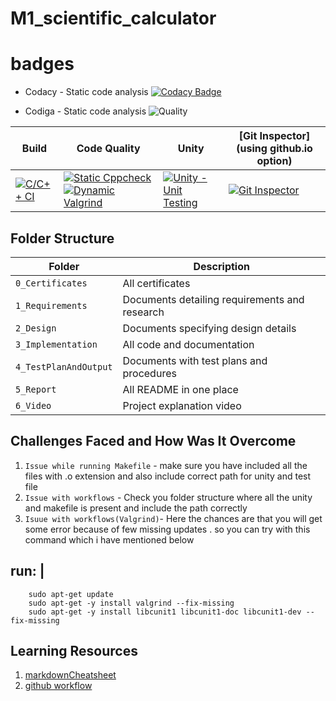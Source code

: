 # M1_scientific_calculator

# badges
* Codacy - Static code analysis
  [![Codacy Badge](https://app.codacy.com/project/badge/Grade/82b2a5f4e2264feea6cece28cdb7caab)](https://www.codacy.com/gh/Amangarg99/M1_scientific_calculator/dashboard?utm_source=github.com&amp;utm_medium=referral&amp;utm_content=Amangarg99/M1_scientific_calculator&amp;utm_campaign=Badge_Grade)

* Codiga - Static code analysis
![Quality](https://api.codiga.io/project/32133/score/svg)





Build | Code Quality | Unity | [Git Inspector](using github.io option)
------|----------|-------|--------------
[![C/C++ CI](https://github.com/Amangarg99/M1_scientific_calculator/actions/workflows/c-build.yml/badge.svg)](https://github.com/Amangarg99/M1_scientific_calculator/actions/workflows/c-build.yml)| [![Static Cppcheck](https://github.com/Amangarg99/M1_scientific_calculator/actions/workflows/cppcheck.yml/badge.svg)](https://github.com/Amangarg99/M1_scientific_calculator/actions/workflows/cppcheck.yml) [![Dynamic Valgrind](https://github.com/Amangarg99/M1_scientific_calculator/actions/workflows/CodeQuality_Dynamic.yml/badge.svg)](https://github.com/Amangarg99/M1_scientific_calculator/actions/workflows/CodeQuality_Dynamic.yml)| [![Unity - Unit Testing](https://github.com/Amangarg99/M1_scientific_calculator/actions/workflows/unity.yml/badge.svg)](https://github.com/Amangarg99/M1_scientific_calculator/actions/workflows/unity.yml)|[![Git Inspector](https://github.com/Amangarg99/M1_scientific_calculator/actions/workflows/gitinspector.yml/badge.svg)](https://github.com/Amangarg99/M1_scientific_calculator/actions/workflows/gitinspector.yml)


## Folder Structure
Folder             | Description
-------------------| -----------------------------------------
`0_Certificates`   | All certificates
`1_Requirements`   | Documents detailing requirements and research
`2_Design`         | Documents specifying design details
`3_Implementation` | All code and documentation
`4_TestPlanAndOutput`      | Documents with test plans and procedures
`5_Report` | All README in one place
`6_Video` | Project explanation video


## Challenges Faced and How Was It Overcome

1. `Issue while running Makefile` - make sure you have included all the files with .o extension and also include correct path for unity and test file
2. `Issue with workflows` - Check you folder structure where all the unity and makefile is present and include the path correctly
3. `Isuue with workflows(Valgrind)`- Here the chances are that you will get some error because of few missing updates . so you can try with this command which i   have mentioned below
  ## run: |
        sudo apt-get update
        sudo apt-get -y install valgrind --fix-missing
        sudo apt-get -y install libcunit1 libcunit1-doc libcunit1-dev --fix-missing
        
 
 ## Learning Resources
1. [markdownCheatsheet](https://github.com/adam-p/markdown-here/wiki/Markdown-Cheatsheet)
2. [github workflow](https://docs.github.com/en/actions/learn-github-action)


